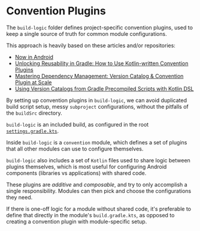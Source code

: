 # Convention Plugins

The `build-logic` folder defines project-specific convention plugins, used to keep a single source
of truth for common module configurations.

This approach is heavily based on these articles and/or repositories:

- [Now in Android](https://github.com/android/nowinandroid/tree/main/build-logic)
- [Unlocking Reusability in Gradle: How to Use Kotlin-written Convention
  Plugins](https://medium.com/@amsavarthan/11b95cb008ef)
- [Mastering Dependency Management: Version Catalog & Convention Plugin at
  Scale](https://proandroiddev.com/b94205595f6b)
- [Using Version Catalogs from Gradle Precompiled Scripts with Kotlin
  DSL](https://medium.com/@saulmm2/df3c27ea017c)

By setting up convention plugins in `build-logic`, we can avoid duplicated build script setup,
messy `subproject` configurations, without the pitfalls of the `buildSrc` directory.

`build-logic` is an included build, as configured in the root
[`settings.gradle.kts`](../settings.gradle.kts).

Inside `build-logic` is a `convention` module, which defines a set of plugins that all other
modules can use to configure themselves.

`build-logic` also includes a set of `Kotlin` files used to share logic between plugins themselves,
which is most useful for configuring Android components (libraries vs applications) with shared
code.

These plugins are *additive* and *composable*, and try to only accomplish a single responsibility.
Modules can then pick and choose the configurations they need.

If there is one-off logic for a module without shared code, it's preferable to define that directly
in the module's `build.gradle.kts`, as opposed to creating a convention plugin with module-specific
setup.
